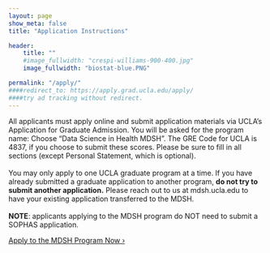 ```yaml
---
layout: page
show_meta: false
title: "Application Instructions"

header:
    title: ""
    #image_fullwidth: "crespi-williams-900-400.jpg"
    image_fullwidth: "biostat-blue.PNG"

permalink: "/apply/"
####redirect_to: https://apply.grad.ucla.edu/apply/
####try ad tracking without redirect. 
---
```



All applicants must apply online and submit application materials via UCLA’s Application for Graduate Admission. 
You will be asked for the program name: Choose “Data Science in Health MDSH”. The GRE Code for UCLA is 4837, if you choose to submit these scores. Please be sure to fill in all sections (except Personal Statement, which is optional). 
<br>
<br>
You may only apply to one UCLA graduate program at a time. If you have already submitted a graduate application to another program, **do not try to submit another application.** Please reach out to us at mdsh.ucla.edu to have your existing application transferred to the MDSH. 
<br>
<br>
**NOTE**: applicants applying to the MDSH program do NOT need to submit a SOPHAS application.


<div class="row t60 b60">
        <div class="small-12 text-center columns">
            <a class="button large radius info" href="https://apply.grad.ucla.edu/apply/">Apply to the MDSH Program Now ›</a>
        </div><!-- /.small-12.columns -->
</div><!-- /.row -->


